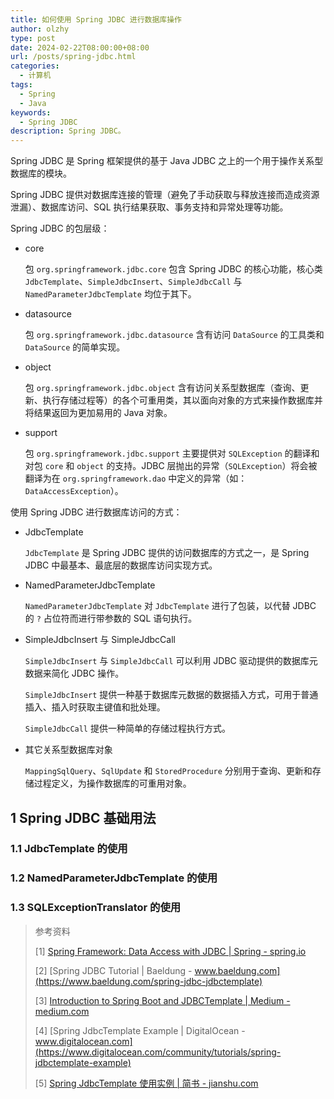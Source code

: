 ```yaml
---
title: 如何使用 Spring JDBC 进行数据库操作
author: olzhy
type: post
date: 2024-02-22T08:00:00+08:00
url: /posts/spring-jdbc.html
categories:
  - 计算机
tags:
  - Spring
  - Java
keywords:
  - Spring JDBC
description: Spring JDBC。
---
```


Spring JDBC 是 Spring 框架提供的基于 Java JDBC 之上的一个用于操作关系型数据库的模块。

Spring JDBC 提供对数据库连接的管理（避免了手动获取与释放连接而造成资源泄漏）、数据库访问、SQL 执行结果获取、事务支持和异常处理等功能。

Spring JDBC 的包层级：

- core

  包 `org.springframework.jdbc.core` 包含 Spring JDBC 的核心功能，核心类 `JdbcTemplate`、`SimpleJdbcInsert`、`SimpleJdbcCall` 与 `NamedParameterJdbcTemplate` 均位于其下。

- datasource

  包 `org.springframework.jdbc.datasource` 含有访问 `DataSource` 的工具类和 `DataSource` 的简单实现。

- object

  包 `org.springframework.jdbc.object` 含有访问关系型数据库（查询、更新、执行存储过程等）的各个可重用类，其以面向对象的方式来操作数据库并将结果返回为更加易用的 Java 对象。

- support

  包 `org.springframework.jdbc.support` 主要提供对 `SQLException` 的翻译和对包 `core` 和 `object` 的支持。JDBC 层抛出的异常（`SQLException`）将会被翻译为在 `org.springframework.dao` 中定义的异常（如：`DataAccessException`）。

使用 Spring JDBC 进行数据库访问的方式：

- JdbcTemplate

  `JdbcTemplate` 是 Spring JDBC 提供的访问数据库的方式之一，是 Spring JDBC 中最基本、最底层的数据库访问实现方式。

- NamedParameterJdbcTemplate

  `NamedParameterJdbcTemplate` 对 `JdbcTemplate` 进行了包装，以代替 JDBC 的 `?` 占位符而进行带参数的 SQL 语句执行。

- SimpleJdbcInsert 与 SimpleJdbcCall

  `SimpleJdbcInsert` 与 `SimpleJdbcCall` 可以利用 JDBC 驱动提供的数据库元数据来简化 JDBC 操作。

  `SimpleJdbcInsert` 提供一种基于数据库元数据的数据插入方式，可用于普通插入、插入时获取主键值和批处理。

  `SimpleJdbcCall` 提供一种简单的存储过程执行方式。

- 其它关系型数据库对象

  `MappingSqlQuery`、`SqlUpdate` 和 `StoredProcedure` 分别用于查询、更新和存储过程定义，为操作数据库的可重用对象。

## 1 Spring JDBC 基础用法

### 1.1 JdbcTemplate 的使用

### 1.2 NamedParameterJdbcTemplate 的使用

### 1.3 SQLExceptionTranslator 的使用

> 参考资料
>
> [1] [Spring Framework: Data Access with JDBC | Spring - spring.io](https://docs.spring.io/spring-framework/reference/6.1.3/data-access/jdbc.html)
>
> [2] [Spring JDBC Tutorial | Baeldung - www.baeldung.com](https://www.baeldung.com/spring-jdbc-jdbctemplate)
>
> [3] [Introduction to Spring Boot and JDBCTemplate | Medium - medium.com](https://medium.com/xgeeks/introduction-to-spring-boot-and-jdbctemplate-jdbc-template-13c84add2bea)
>
> [4] [Spring JdbcTemplate Example | DigitalOcean - www.digitalocean.com](https://www.digitalocean.com/community/tutorials/spring-jdbctemplate-example)
>
> [5] [Spring JdbcTemplate 使用实例 | 简书 - jianshu.com](https://www.jianshu.com/p/f0cbed671897)
